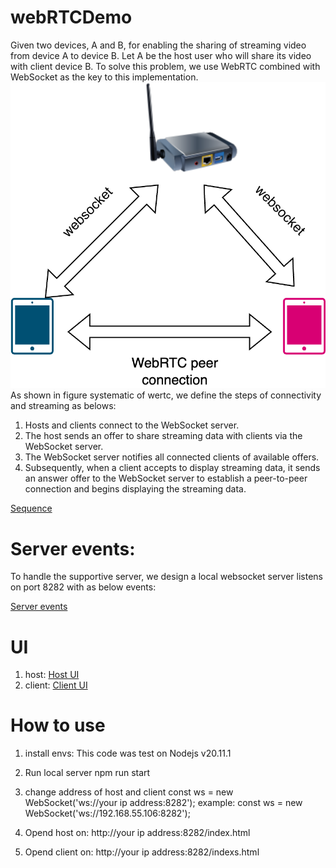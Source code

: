 # webRTCDemo
Given two devices, A and B, for enabling the sharing of streaming video from device A to device B. Let A be the host user who will share its video with client device B.
To solve this problem, we use WebRTC combined with WebSocket as the key to this implementation. ![systematic of wertc](flowchart/WebRTC_system_design.png)
As shown in figure systematic of wertc, we define the steps of connectivity and streaming as belows:
1. Hosts and clients connect to the WebSocket server.
2. The host sends an offer to share streaming data with clients via the WebSocket server.
3. The WebSocket server notifies all connected clients of available offers.
4. Subsequently, when a client accepts to display streaming data, it sends an answer offer to the WebSocket server to establish a peer-to-peer connection and begins displaying the streaming data.

[Sequence](flowchart/WebRTCsequency.png)

# Server events:
To handle the supportive server, we design a local websocket server listens on port 8282 with as below events:

[Server events](flowchart/serverUsesCases.png)

# UI
1. host:
[Host UI](flowchart/host_ui.png)
2. client:
[Client UI](flowchart/client_ui.png)

# How to use
1. install envs:
This code was test on Nodejs v20.11.1

2. Run local server
npm run start

3. change address of host and client
const ws = new WebSocket('ws://your ip address:8282');
example: const ws = new WebSocket('ws://192.168.55.106:8282');

4. Opend host on: http://your ip address:8282/index.html

5. Opend client on: http://your ip address:8282/indexs.html





